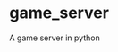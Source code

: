 # game_server

<!--
#groups
Tools

#languages
Python

#frames and libs

-->

A game server in python
